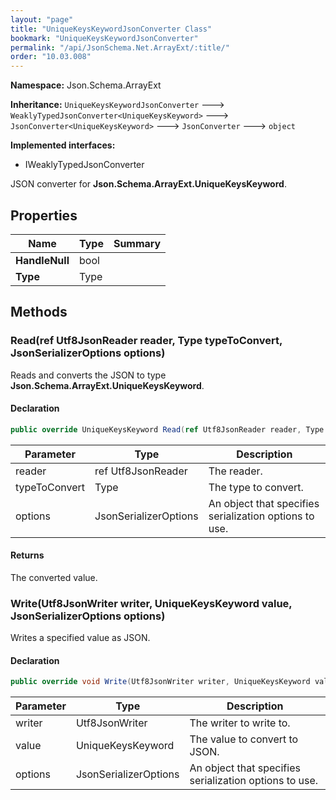 ```yaml
---
layout: "page"
title: "UniqueKeysKeywordJsonConverter Class"
bookmark: "UniqueKeysKeywordJsonConverter"
permalink: "/api/JsonSchema.Net.ArrayExt/:title/"
order: "10.03.008"
---
```

**Namespace:** Json.Schema.ArrayExt

**Inheritance:**
`UniqueKeysKeywordJsonConverter`
 🡒 
`WeaklyTypedJsonConverter<UniqueKeysKeyword>`
 🡒 
`JsonConverter<UniqueKeysKeyword>`
 🡒 
`JsonConverter`
 🡒 
`object`

**Implemented interfaces:**

- IWeaklyTypedJsonConverter

JSON converter for **Json.Schema.ArrayExt.UniqueKeysKeyword**.

## Properties

| Name | Type | Summary |
|---|---|---|
| **HandleNull** | bool |  |
| **Type** | Type |  |

## Methods

### Read(ref Utf8JsonReader reader, Type typeToConvert, JsonSerializerOptions options)

Reads and converts the JSON to type **Json.Schema.ArrayExt.UniqueKeysKeyword**.

#### Declaration

```c#
public override UniqueKeysKeyword Read(ref Utf8JsonReader reader, Type typeToConvert, JsonSerializerOptions options)
```

| Parameter | Type | Description |
|---|---|---|
| reader | ref Utf8JsonReader | The reader. |
| typeToConvert | Type | The type to convert. |
| options | JsonSerializerOptions | An object that specifies serialization options to use. |


#### Returns

The converted value.

### Write(Utf8JsonWriter writer, UniqueKeysKeyword value, JsonSerializerOptions options)

Writes a specified value as JSON.

#### Declaration

```c#
public override void Write(Utf8JsonWriter writer, UniqueKeysKeyword value, JsonSerializerOptions options)
```

| Parameter | Type | Description |
|---|---|---|
| writer | Utf8JsonWriter | The writer to write to. |
| value | UniqueKeysKeyword | The value to convert to JSON. |
| options | JsonSerializerOptions | An object that specifies serialization options to use. |


